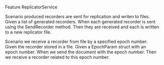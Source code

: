 Feature ReplicatorService

Scenario produced recorders are sent for replication and writen to files.
Given a list of generated recorders.
When each generated recorder is sent using the SendRecorder method.
Then they are received and each is written to a new replicator file.

Scenario we receive a recorder from file by a specified epoch number.
Given the recorder stored in a file.
Given a EpochParam struct with an epoch number.
When we send the document with the epoch number.
Then we receive a recorder related to this epoch number.